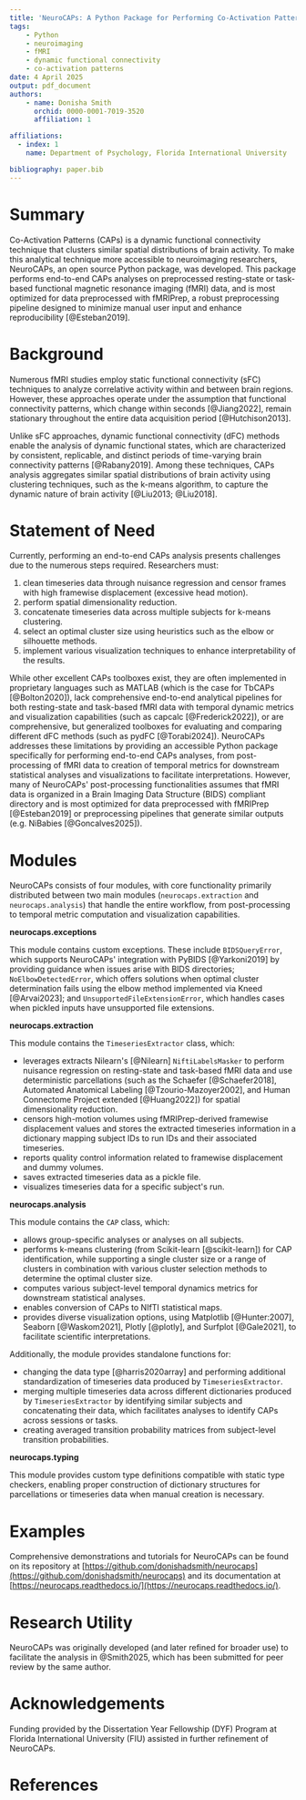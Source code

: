 ```yaml
---
title: 'NeuroCAPs: A Python Package for Performing Co-Activation Patterns Analyses on Resting-State and Task-Based fMRI Data'
tags:
    - Python
    - neuroimaging
    - fMRI
    - dynamic functional connectivity
    - co-activation patterns
date: 4 April 2025
output: pdf_document
authors:
    - name: Donisha Smith
      orchid: 0000-0001-7019-3520
      affiliation: 1

affiliations:
  - index: 1
    name: Department of Psychology, Florida International University

bibliography: paper.bib
---
```


# Summary
Co-Activation Patterns (CAPs) is a dynamic functional connectivity technique that clusters similar spatial distributions
of brain activity. To make this analytical technique more accessible to neuroimaging researchers, NeuroCAPs,
an open source Python package, was developed. This package performs end-to-end CAPs analyses on preprocessed resting-state
or task-based functional magnetic resonance imaging (fMRI) data, and is most optimized for data preprocessed with
fMRIPrep, a robust preprocessing pipeline designed to minimize manual user input and enhance reproducibility
[@Esteban2019].

# Background
Numerous fMRI studies employ static functional connectivity (sFC) techniques to analyze correlative activity within and
between brain regions. However, these approaches operate under the assumption that functional connectivity patterns,
which change within seconds [@Jiang2022], remain stationary throughout the entire data acquisition period
[@Hutchison2013].

Unlike sFC approaches, dynamic functional connectivity (dFC) methods enable the analysis of dynamic functional states,
which are characterized by consistent, replicable, and distinct periods of time-varying brain connectivity patterns
[@Rabany2019]. Among these techniques, CAPs analysis aggregates similar spatial distributions of brain activity using
clustering techniques, such as the k-means algorithm, to capture the dynamic nature of brain activity [@Liu2013; @Liu2018].

# Statement of Need
Currently, performing an end-to-end CAPs analysis presents challenges due to the numerous steps required. Researchers must:

1. clean timeseries data through nuisance regression and censor frames with high framewise displacement (excessive head motion).
2. perform spatial dimensionality reduction.
3. concatenate timeseries data across multiple subjects for k-means clustering.
4. select an optimal cluster size using heuristics such as the elbow or silhouette methods.
5. implement various visualization techniques to enhance interpretability of the results.

While other excellent CAPs toolboxes exist, they are often implemented in proprietary languages such as MATLAB
(which is the case for TbCAPs [@Bolton2020]), lack comprehensive end-to-end analytical pipelines for both
resting-state and task-based fMRI data with temporal dynamic metrics and visualization capabilities (such as capcalc
[@Frederick2022]), or are comprehensive, but generalized toolboxes for evaluating and comparing different dFC
methods (such as pydFC [@Torabi2024]). NeuroCAPs addresses these limitations by providing an accessible Python package
specifically for performing end-to-end CAPs analyses, from post-processing of fMRI data to creation of temporal metrics
for downstream statistical analyses and visualizations to facilitate interpretations. However, many of NeuroCAPs'
post-processing functionalities assumes that fMRI data is organized in a Brain Imaging Data Structure (BIDS) compliant
directory and is most optimized for data preprocessed with fMRIPrep [@Esteban2019] or preprocessing pipelines
that generate similar outputs (e.g. NiBabies [@Goncalves2025]).

# Modules
NeuroCAPs consists of four modules, with core functionality primarily distributed between two main modules
(`neurocaps.extraction` and `neurocaps.analysis`) that handle the entire workflow, from post-processing to temporal
metric computation and visualization capabilities.

**neurocaps.exceptions**

This module contains custom exceptions. These include `BIDSQueryError`, which supports NeuroCAPs' integration with
PyBIDS [@Yarkoni2019] by providing guidance when issues arise with BIDS directories; `NoElbowDetectedError`, which
offers solutions when optimal cluster determination fails using the elbow method implemented via Kneed [@Arvai2023];
and ``UnsupportedFileExtensionError``, which handles cases when pickled inputs have unsupported file extensions.

**neurocaps.extraction**

This module contains the `TimeseriesExtractor` class, which:

- leverages extracts Nilearn's [@Nilearn] `NiftiLabelsMasker` to perform nuisance regression on resting-state and
task-based fMRI data and use deterministic parcellations (such as the Schaefer [@Schaefer2018], Automated Anatomical
Labeling [@Tzourio-Mazoyer2002], and Human Connectome Project extended [@Huang2022]) for spatial
dimensionality reduction.
- censors high-motion volumes using fMRIPrep-derived framewise displacement values and stores the extracted timeseries
information in a dictionary mapping subject IDs to run IDs and their associated timeseries.
- reports quality control information related to framewise displacement and dummy volumes.
- saves extracted timeseries data as a pickle file.
- visualizes timeseries data for a specific subject's run.

**neurocaps.analysis**

This module contains the `CAP` class, which:

- allows group-specific analyses or analyses on all subjects.
- performs k-means clustering (from Scikit-learn [@scikit-learn]) for CAP identification, while supporting a single
cluster size or a range of clusters in combination with various cluster selection methods to determine the optimal
cluster size.
- computes various subject-level temporal dynamics metrics for downstream statistical analyses.
- enables conversion of CAPs to NIfTI statistical maps.
- provides diverse visualization options, using Matplotlib [@Hunter:2007], Seaborn [@Waskom2021], Plotly [@plotly], and
Surfplot [@Gale2021], to facilitate scientific interpretations.

Additionally, the module provides standalone functions for:

- changing the data type [@harris2020array] and performing additional standardization of timeseries data produced by
`TimeseriesExtractor`.
- merging multiple timeseries data across different dictionaries produced by `TimeseriesExtractor` by identifying
similar subjects and concatenating their data, which facilitates analyses to identify CAPs across sessions or
tasks.
- creating averaged transition probability matrices from subject-level transition probabilities.

**neurocaps.typing**

This module provides custom type definitions compatible with static type checkers, enabling proper construction of
dictionary structures for parcellations or timeseries data when manual creation is necessary.

# Examples
Comprehensive demonstrations and tutorials for NeuroCAPs can be found on its repository at
[https://github.com/donishadsmith/neurocaps](https://github.com/donishadsmith/neurocaps)
and its documentation at [https://neurocaps.readthedocs.io/](https://neurocaps.readthedocs.io/).

# Research Utility
NeuroCAPs was originally developed (and later refined for broader use) to facilitate the analysis in @Smith2025,
which has been submitted for peer review by the same author.

# Acknowledgements
Funding provided by the Dissertation Year Fellowship (DYF) Program at Florida International University (FIU) assisted
in further refinement of NeuroCAPs.

# References
